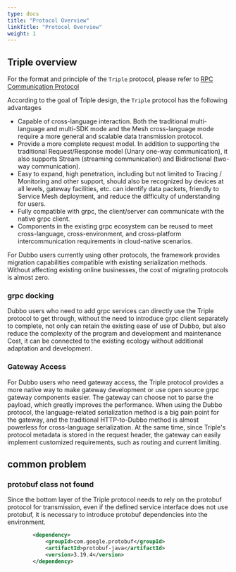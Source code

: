 ```yaml
---
type: docs
title: "Protocol Overview"
linkTitle: "Protocol Overview"
weight: 1
---
```


## Triple overview

For the format and principle of the `Triple` protocol, please refer to [RPC Communication Protocol](/zh-cn/docs/concepts/rpc-protocol/)

According to the goal of Triple design, the `Triple` protocol has the following advantages

- Capable of cross-language interaction. Both the traditional multi-language and multi-SDK mode and the Mesh cross-language mode require a more general and scalable data transmission protocol.
- Provide a more complete request model. In addition to supporting the traditional Request/Response model (Unary one-way communication), it also supports Stream (streaming communication) and Bidirectional (two-way communication).
- Easy to expand, high penetration, including but not limited to Tracing / Monitoring and other support, should also be recognized by devices at all levels, gateway facilities, etc. can identify data packets, friendly to Service Mesh deployment, and reduce the difficulty of understanding for users.
- Fully compatible with grpc, the client/server can communicate with the native grpc client.
- Components in the existing grpc ecosystem can be reused to meet cross-language, cross-environment, and cross-platform intercommunication requirements in cloud-native scenarios.

For Dubbo users currently using other protocols, the framework provides migration capabilities compatible with existing serialization methods. Without affecting existing online businesses, the cost of migrating protocols is almost zero.
### grpc docking
Dubbo users who need to add grpc services can directly use the Triple protocol to get through, without the need to introduce grpc client separately to complete, not only can retain the existing ease of use of Dubbo, but also reduce the complexity of the program and development and maintenance Cost, it can be connected to the existing ecology without additional adaptation and development.
### Gateway Access
For Dubbo users who need gateway access, the Triple protocol provides a more native way to make gateway development or use open source grpc gateway components easier. The gateway can choose not to parse the payload, which greatly improves the performance. When using the Dubbo protocol, the language-related serialization method is a big pain point for the gateway, and the traditional HTTP-to-Dubbo method is almost powerless for cross-language serialization. At the same time, since Triple's protocol metadata is stored in the request header, the gateway can easily implement customized requirements, such as routing and current limiting.


## common problem

### protobuf class not found

Since the bottom layer of the Triple protocol needs to rely on the protobuf protocol for transmission, even if the defined service interface does not use protobuf, it is necessary to introduce protobuf dependencies into the environment.

```xml
        <dependency>
            <groupId>com.google.protobuf</groupId>
            <artifactId>protobuf-java</artifactId>
            <version>3.19.4</version>
        </dependency>
```